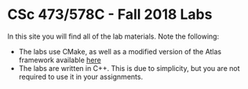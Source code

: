 # CSc 473/578C - Fall 2018 Labs

In this site you will find all of the lab materials. Note the following:

* The labs use CMake, as well as a modified version of the Atlas framework available [here](https://github.com/marovira/atlas)
* The labs are written in C++. This is due to simplicity, but you are not required to use it in your assignments.
